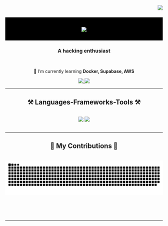 <img align="right" src="https://visitor-badge.laobi.icu/badge?page_id=salesp07.salesp07" />

<h1 align="center" style="background-color: black; padding: 20px;">
    <img src="https://readme-typing-svg.herokuapp.com/?font=Righteous&size=35&center=true&vCenter=true&width=500&height=70&duration=4000&color=limegreen&lines=Hi+There!+👋;+I'm+Guilherme+Juremeira!;" />
</h1>


<h3 align="center">A hacking enthusiast</h3>

<br/>

<div align="center">
 
 
 
 🌱 I’m currently learning **Docker, Supabase, AWS**





 </div>
 
<div align="center"> 
  <a href="mailto:guijuremeira@proton.me">
    <img src="https://img.shields.io/badge/Gmail-333333?style=for-the-badge&logo=gmail&logoColor=red" />
  </a>
  <a href="https://www.linkedin.com/in/guilherme-juremeira/" target="_blank">
    <img src="https://img.shields.io/badge/LinkedIn-0077B5?style=for-the-badge&logo=linkedin&logoColor=white" target="_blank" />
  </a>
  </div>

 <hr/>
 
<h2 align="center">⚒️ Languages-Frameworks-Tools ⚒️</h2>
<br/>
<div align="center">
    <img src="https://skillicons.dev/icons?i=golang,html,css,vscode,bash" />
    <img src="https://skillicons.dev/icons?i=python,javascript" /><br>
</div>

<br/>
<hr/>

<div align="center">
  <h2>🐍 My Contributions 🐍</h2>
  <br>
  <img alt="snake eating my contributions" src="https://raw.githubusercontent.com/salesp07/salesp07/output/github-contribution-grid-snake.svg" />
  
  <br/><br/><br/>
</div>

<hr/>
